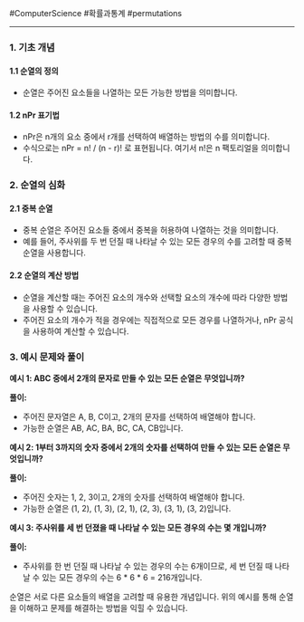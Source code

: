 #ComputerScience #확률과통계 #permutations

---
### 1. 기초 개념

#### 1.1 순열의 정의

- 순열은 주어진 요소들을 나열하는 모든 가능한 방법을 의미합니다.

#### 1.2 nPr 표기법

- nPr은 n개의 요소 중에서 r개를 선택하여 배열하는 방법의 수를 의미합니다.
- 수식으로는 nPr = n! / (n - r)! 로 표현됩니다. 여기서 n!은 n 팩토리얼을 의미합니다.

### 2. 순열의 심화

#### 2.1 중복 순열

- 중복 순열은 주어진 요소들 중에서 중복을 허용하여 나열하는 것을 의미합니다.
- 예를 들어, 주사위를 두 번 던질 때 나타날 수 있는 모든 경우의 수를 고려할 때 중복 순열을 사용합니다.

#### 2.2 순열의 계산 방법

- 순열을 계산할 때는 주어진 요소의 개수와 선택할 요소의 개수에 따라 다양한 방법을 사용할 수 있습니다.
- 주어진 요소의 개수가 적을 경우에는 직접적으로 모든 경우를 나열하거나, nPr 공식을 사용하여 계산할 수 있습니다.

### 3. 예시 문제와 풀이

**예시 1: ABC 중에서 2개의 문자로 만들 수 있는 모든 순열은 무엇입니까?**

**풀이:**

- 주어진 문자열은 A, B, C이고, 2개의 문자를 선택하여 배열해야 합니다.
- 가능한 순열은 AB, AC, BA, BC, CA, CB입니다.

**예시 2: 1부터 3까지의 숫자 중에서 2개의 숫자를 선택하여 만들 수 있는 모든 순열은 무엇입니까?**

**풀이:**

- 주어진 숫자는 1, 2, 3이고, 2개의 숫자를 선택하여 배열해야 합니다.
- 가능한 순열은 (1, 2), (1, 3), (2, 1), (2, 3), (3, 1), (3, 2)입니다.

**예시 3: 주사위를 세 번 던졌을 때 나타날 수 있는 모든 경우의 수는 몇 개입니까?**

**풀이:**

- 주사위를 한 번 던질 때 나타날 수 있는 경우의 수는 6개이므로, 세 번 던질 때 나타날 수 있는 모든 경우의 수는 6 * 6 * 6 = 216개입니다.

순열은 서로 다른 요소들의 배열을 고려할 때 유용한 개념입니다. 위의 예시를 통해 순열을 이해하고 문제를 해결하는 방법을 익힐 수 있습니다.